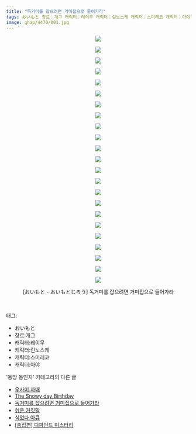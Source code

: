 ```yaml
---
title: "독거미를 잡으려면 거미집으로 들어가라"
tags: おいもと 장르：개그 캐릭터：레이무 캐릭터：린노스케 캐릭터：스미레코 캐릭터：아야 おいもと_-_おいもとじろう 동방_동인지
image: ghap/4470/001.jpg
---
```

<div class="article">
<p style="text-align: center; clear: none; float: none;"><img src="{{ site.nasurl }}/ghap/4470/001.jpg"/></p>
<p style="text-align: center; clear: none; float: none;"><img src="{{ site.nasurl }}/ghap/4470/002.jpg"/></p>
<p style="text-align: center; clear: none; float: none;"><img src="{{ site.nasurl }}/ghap/4470/003.jpg"/></p>
<p style="text-align: center; clear: none; float: none;"><img src="{{ site.nasurl }}/ghap/4470/004.jpg"/></p>
<p style="text-align: center; clear: none; float: none;"><img src="{{ site.nasurl }}/ghap/4470/005.jpg"/></p>
<p style="text-align: center; clear: none; float: none;"><img src="{{ site.nasurl }}/ghap/4470/006.jpg"/></p>
<p style="text-align: center; clear: none; float: none;"><img src="{{ site.nasurl }}/ghap/4470/007.jpg"/></p>
<p style="text-align: center; clear: none; float: none;"><img src="{{ site.nasurl }}/ghap/4470/008.jpg"/></p>
<p style="text-align: center; clear: none; float: none;"><img src="{{ site.nasurl }}/ghap/4470/009.jpg"/></p>
<p style="text-align: center; clear: none; float: none;"><img src="{{ site.nasurl }}/ghap/4470/010.jpg"/></p>
<p style="text-align: center; clear: none; float: none;"><img src="{{ site.nasurl }}/ghap/4470/011.jpg"/></p>
<p style="text-align: center; clear: none; float: none;"><img src="{{ site.nasurl }}/ghap/4470/012.jpg"/></p>
<p style="text-align: center; clear: none; float: none;"><img src="{{ site.nasurl }}/ghap/4470/013.jpg"/></p>
<p style="text-align: center; clear: none; float: none;"><img src="{{ site.nasurl }}/ghap/4470/014.jpg"/></p>
<p style="text-align: center; clear: none; float: none;"><img src="{{ site.nasurl }}/ghap/4470/015.jpg"/></p>
<p style="text-align: center; clear: none; float: none;"><img src="{{ site.nasurl }}/ghap/4470/016.jpg"/></p>
<p style="text-align: center; clear: none; float: none;"><img src="{{ site.nasurl }}/ghap/4470/017.jpg"/></p>
<p style="text-align: center; clear: none; float: none;"><img src="{{ site.nasurl }}/ghap/4470/018.jpg"/></p>
<p style="text-align: center; clear: none; float: none;"><img src="{{ site.nasurl }}/ghap/4470/019.jpg"/></p>
<p style="text-align: center; clear: none; float: none;"><img src="{{ site.nasurl }}/ghap/4470/020.jpg"/></p>
<p style="text-align: center; clear: none; float: none;"><img src="{{ site.nasurl }}/ghap/4470/021.jpg"/></p>
<p style="text-align: center; clear: none; float: none;"><img src="{{ site.nasurl }}/ghap/4470/022.jpg"/></p>
<p style="text-align: center; clear: none; float: none;"><img src="{{ site.nasurl }}/ghap/4470/023.jpg"/></p>
<p style="text-align: center; clear: none; float: none;">[おいもと - おいもとじろう] 독거미를 잡으려면 거미집으로 들어가라</p>
<p><br/></p>
</div><div class="tagTrail">
<p>태그: </p>
<ul>
<li>おいもと</li>
<li>장르:개그</li>
<li>캐릭터:레이무</li>
<li>캐릭터:린노스케</li>
<li>캐릭터:스미레코</li>
<li>캐릭터:아야</li>
</ul>
</div><div class="another">
<p>'동방 동인지' 카테고리의 다른 글</p>
<ul>
<li><a href="/2018-06-22-ghap_4477">우사미 자매</a></li>
<li><a href="/2018-06-17-ghap_4471">The Snowy day Birthday</a></li>
<li><a href="/2018-06-17-ghap_4470">독거미를 잡으려면 거미집으로 들어가라</a></li>
<li><a href="/2018-06-17-ghap_4469">쉬운 거짓말</a></li>
<li><a href="/2018-06-13-ghap_4468">식었다 아큐</a></li>
<li><a href="/2018-06-13-ghap_4466">[총집편] 디파인드 미스터리</a></li>
</ul>
</div><div class="cb_module cb_fluid">
<div class="cb_wrt cb_profile">
</div><!-- commentList close -->
</div>